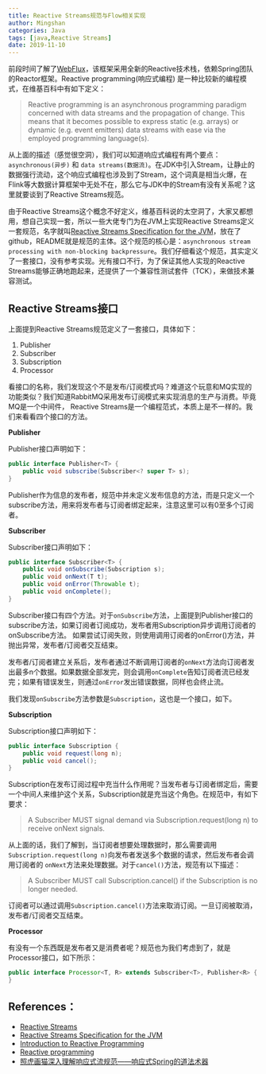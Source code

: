 ```yaml
---
title: Reactive Streams规范与Flow相关实现
author: Mingshan
categories: Java
tags: [java,Reactive Streams]
date: 2019-11-10
---
```


前段时间了解了[WebFlux](https://docs.spring.io/spring/docs/current/spring-framework-reference/web-reactive.html)，该框架采用全新的Reactive技术栈，依赖Spring团队的Reactor框架。Reactive programming(响应式编程) 是一种比较新的编程模式，在维基百科中有如下定义：

> Reactive programming is an asynchronous programming paradigm concerned with data streams and the propagation of change. This means that it becomes possible to express static (e.g. arrays) or dynamic (e.g. event emitters) data streams with ease via the employed programming language(s).

从上面的描述（感觉很空洞），我们可以知道响应式编程有两个要点：`asynchronous(异步)` 和 `data streams(数据流)`。在JDK中引入Stream，让静止的数据强行流动，这个响应式编程也涉及到了Stream，这个词真是相当火爆，在Flink等大数据计算框架中无处不在，那么它与JDK中的Stream有没有关系呢？这里就要谈到了Reactive Streams规范。

<!-- more -->

由于Reactive Streams这个概念不好定义，维基百科说的太空洞了，大家又都想用，想自己实现一套，所以一些大佬专门为在JVM上实现Reactive Streams定义一套规范，名字就叫[Reactive Streams Specification for the JVM](https://github.com/reactive-streams/reactive-streams-jvm)，放在了github，README就是规范的主体。这个规范的核心是：`asynchronous stream processing with non-blocking backpressure`。我们仔细看这个规范，其实定义了一套接口，没有参考实现。光有接口不行，为了保证其他人实现的Reactive Streams能够正确地跑起来，还提供了一个兼容性测试套件（TCK），来做技术兼容测试。

## Reactive Streams接口

上面提到Reactive Streams规范定义了一套接口，具体如下：

1. Publisher
2. Subscriber
3. Subscription
4. Processor

看接口的名称，我们发现这个不是发布/订阅模式吗？难道这个玩意和MQ实现的功能类似？我们知道RabbitMQ采用发布订阅模式来实现消息的生产与消费。毕竟MQ是一个中间件， Reactive Streams是一个编程范式，本质上是不一样的。我们来看看四个接口的方法。


**Publisher**

Publisher接口声明如下：

```Java
public interface Publisher<T> {
    public void subscribe(Subscriber<? super T> s);
}
```

Publisher作为信息的发布者，规范中并未定义发布信息的方法，而是只定义一个subscribe方法，用来将发布者与订阅者绑定起来，注意这里可以有0至多个订阅者。

**Subscriber**

Subscriber接口声明如下：

```Java
public interface Subscriber<T> {
    public void onSubscribe(Subscription s);
    public void onNext(T t);
    public void onError(Throwable t);
    public void onComplete();
}
```

Subscriber接口有四个方法。对于`onSubscribe`方法，上面提到Publisher接口的subscribe方法，如果订阅者订阅成功，发布者用Subscription异步调用订阅者的onSubscribe方法。 如果尝试订阅失败，则使用调用订阅者的onError()方法，并抛出异常，发布者/订阅者交互结束。

发布者/订阅者建立关系后，发布者通过不断调用订阅者的`onNext`方法向订阅者发出最多n个数据。如果数据全部发完，则会调用`onComplete`告知订阅者流已经发完；如果有错误发生，则通过`onError`发出错误数据，同样也会终止流。

我们发现`onSubscribe`方法参数是`Subscription`，这也是一个接口，如下。

**Subscription**

Subscription接口声明如下：

```Java
public interface Subscription {
    public void request(long n);
    public void cancel();
}
```

Subscription在发布订阅过程中充当什么作用呢？当发布者与订阅者绑定后，需要一个中间人来维护这个关系，Subscription就是充当这个角色。在规范中，有如下要求：

> A Subscriber MUST signal demand via Subscription.request(long n) to receive onNext signals.

从上面的话，我们了解到，当订阅者想要处理数据时，那么需要调用`Subscription.request(long n)`向发布者发送多个数据的请求，然后发布者会调用订阅者的 `onNext`方法来处理数据。对于`cancel()`方法，规范有以下描述：

> A Subscriber MUST call Subscription.cancel() if the Subscription is no longer needed.

订阅者可以通过调用`Subscription.cancel()`方法来取消订阅。一旦订阅被取消，发布者/订阅者交互结束。

**Processor**

有没有一个东西既是发布者又是消费者呢？规范也为我们考虑到了，就是Processor接口，如下所示：

```Java
public interface Processor<T, R> extends Subscriber<T>, Publisher<R> {
}
```

## References：

- [Reactive Streams](http://www.reactive-streams.org/)
- [Reactive Streams Specification for the JVM](https://github.com/reactive-streams/reactive-streams-jvm)
- [Introduction to Reactive Programming](https://projectreactor.io/docs/core/release/reference/#intro-reactive)
- [Reactive programming](https://en.wikipedia.org/wiki/Reactive_programming)
- [照虎画猫深入理解响应式流规范——响应式Spring的道法术器](https://blog.51cto.com/liukang/2090922)
